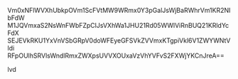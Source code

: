 Vm0xNFlWVXhUbkpOVm1ScFVtMW9WRmx0Y3pGalJsWjBaRWhrVm1KR2NIbFdW
M1JQVmxaS2NsWnFWbFZpClJsVXhWa1JHU21Rd05WWlViRnBUQ21KRldYcFdX
SEJEVkRKU1YxVnVSbGRpV0doWFEyeGFSVkZVVmxKTgpiVkl6V1ZWYWNtVldi
RFpOUlhSRVlsWndlRmxZWXpsUVVXOUxaVzVhYVFvS2FXWjYKCnJreA==

lvd